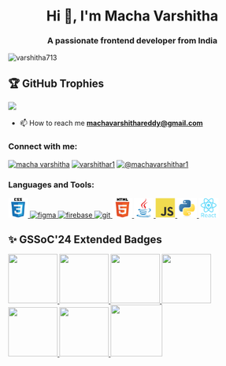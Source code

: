<h1 align="center">Hi 👋, I'm Macha Varshitha</h1>
<h3 align="center">A passionate frontend developer from India</h3>

<p align="left"> <img src="https://komarev.com/ghpvc/?username=varshitha713&label=Profile%20views&color=0e75b6&style=flat" alt="varshitha713" /> </p>

## 🏆 GitHub Trophies
![](https://github-profile-trophy.vercel.app/?username=varshitha713&theme=radical&no-frame=false&no-bg=true&margin-w=4)

- 📫 How to reach me **machavarshithareddy@gmail.com**

<h3 align="left">Connect with me:</h3>
<p align="left">
<a href="https://linkedin.com/in/macha varshitha" target="blank"><img align="center" src="https://raw.githubusercontent.com/rahuldkjain/github-profile-readme-generator/master/src/images/icons/Social/linked-in-alt.svg" alt="macha varshitha" height="30" width="40" /></a>
<a href="https://www.codechef.com/users/varshithar1" target="blank"><img align="center" src="https://cdn.jsdelivr.net/npm/simple-icons@3.1.0/icons/codechef.svg" alt="varshithar1" height="30" width="40" /></a>
<a href="https://www.hackerrank.com/@machavarshithar1" target="blank"><img align="center" src="https://raw.githubusercontent.com/rahuldkjain/github-profile-readme-generator/master/src/images/icons/Social/hackerrank.svg" alt="@machavarshithar1" height="30" width="40" /></a>
<!--<a href="https://www.leetcode.com/machavarshithareddy" target="blank"><img align="center" src="https://raw.githubusercontent.com/rahuldkjain/github-profile-readme-generator/master/src/images/icons/Social/leet-code.svg" alt="machavarshithareddy" height="30" width="40" /></a>-->
</p>

<h3 align="left">Languages and Tools:</h3>
<p align="left"> <a href="https://www.w3schools.com/css/" target="_blank" rel="noreferrer"> <img src="https://raw.githubusercontent.com/devicons/devicon/master/icons/css3/css3-original-wordmark.svg" alt="css3" width="40" height="40"/> </a> <a href="https://www.figma.com/" target="_blank" rel="noreferrer"> <img src="https://www.vectorlogo.zone/logos/figma/figma-icon.svg" alt="figma" width="40" height="40"/> </a> <a href="https://firebase.google.com/" target="_blank" rel="noreferrer"> <img src="https://www.vectorlogo.zone/logos/firebase/firebase-icon.svg" alt="firebase" width="40" height="40"/> </a> <a href="https://git-scm.com/" target="_blank" rel="noreferrer"> <img src="https://www.vectorlogo.zone/logos/git-scm/git-scm-icon.svg" alt="git" width="40" height="40"/> </a> <a href="https://www.w3.org/html/" target="_blank" rel="noreferrer"> <img src="https://raw.githubusercontent.com/devicons/devicon/master/icons/html5/html5-original-wordmark.svg" alt="html5" width="40" height="40"/> </a> <a href="https://www.java.com" target="_blank" rel="noreferrer"> <img src="https://raw.githubusercontent.com/devicons/devicon/master/icons/java/java-original.svg" alt="java" width="40" height="40"/> </a> <a href="https://developer.mozilla.org/en-US/docs/Web/JavaScript" target="_blank" rel="noreferrer"> <img src="https://raw.githubusercontent.com/devicons/devicon/master/icons/javascript/javascript-original.svg" alt="javascript" width="40" height="40"/> </a> <a href="https://www.python.org" target="_blank" rel="noreferrer"> <img src="https://raw.githubusercontent.com/devicons/devicon/master/icons/python/python-original.svg" alt="python" width="40" height="40"/> </a> <a href="https://reactjs.org/" target="_blank" rel="noreferrer"> <img src="https://raw.githubusercontent.com/devicons/devicon/master/icons/react/react-original-wordmark.svg" alt="react" width="40" height="40"/> </a> </p>

## ✨ GSSoC'24 Extended Badges
<a href="https://gssoc.girlscript.tech/leaderboard" rel="nofollow">
<img src="https://raw.githubusercontent.com/GSSoC24/Postman-Challenge/main/docs/assets/Postman%20White.png" width="100px" height="100px" style="max-width: 100%;">
  <img src="https://raw.githubusercontent.com/GSSoC24/Postman-Challenge/main/docs/assets/1.png" width="100px" height="100px" style="max-width: 100%;">
  <img src="https://raw.githubusercontent.com/GSSoC24/Postman-Challenge/main/docs/assets/2.png" width="100px" height="100px" style="max-width: 100%;">
  <img src="https://raw.githubusercontent.com/GSSoC24/Postman-Challenge/main/docs/assets/3.png" width="100px" height="100px" style="max-width: 100%;">
  <img src="https://raw.githubusercontent.com/GSSoC24/Postman-Challenge/main/docs/assets/4.png" width="100px" height="100px" style="max-width: 100%;">
  <img src="https://raw.githubusercontent.com/GSSoC24/Postman-Challenge/main/docs/assets/5.png" width="100px" height="100px" style="max-width: 100%;">
  <img src="https://raw.githubusercontent.com/GSSoC24/Postman-Challenge/main/docs/assets/6.png" width="105px" height="105px" style="max-width: 100%;"></a>

